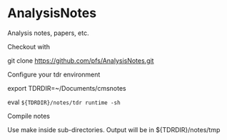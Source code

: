 AnalysisNotes
=============

Analysis notes, papers, etc.

Checkout with

git clone https://github.com/pfs/AnalysisNotes.git

Configure your tdr environment

export TDRDIR=~/Documents/cmsnotes

eval `${TDRDIR}/notes/tdr runtime -sh`

Compile notes

Use make inside sub-directories. Output will be in ${TDRDIR}/notes/tmp